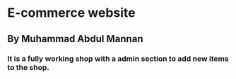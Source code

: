 # E-commerce website
## By Muhammad Abdul Mannan
### It is a fully working shop with a admin section to add new items to the shop.
